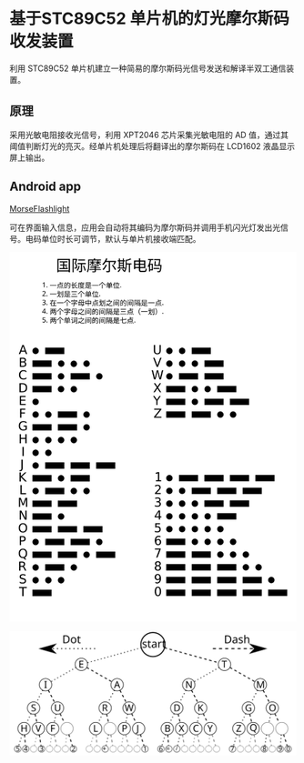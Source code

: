 # 基于STC89C52 单片机的灯光摩尔斯码收发装置

利用 STC89C52 单片机建立一种简易的摩尔斯码光信号发送和解译半双工通信装置。

## 原理

采用光敏电阻接收光信号，利用 XPT2046 芯片采集光敏电阻的 AD 值，通过其阈值判断灯光的亮灭。经单片机处理后将翻译出的摩尔斯码在 LCD1602 液晶显示屏上输出。

## Android app

[MorseFlashlight](https://github.com/jasongzy/MorseFlashlight)

可在界面输入信息，应用会自动将其编码为摩尔斯码并调用手机闪光灯发出光信号。电码单位时长可调节，默认与单片机接收端匹配。


![国际摩尔斯电码](assets/国际摩尔斯电码.svg)

![Morse-code-tree](assets/Morse-code-tree.svg)